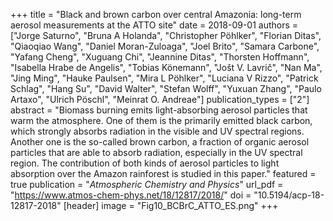 +++
title = "Black and brown carbon over central Amazonia: long-term aerosol measurements at the ATTO site"
date = 2018-09-01
authors = ["Jorge Saturno", "Bruna A Holanda", "Christopher Pöhlker", "Florian Ditas", "Qiaoqiao Wang", "Daniel Moran-Zuloaga", "Joel Brito", "Samara Carbone", "Yafang Cheng", "Xuguang Chi", "Jeannine Ditas", "Thorsten Hoffmann", "Isabella Hrabe de Angelis", "Tobias Könemann", "Jošt V. Lavrič", "Nan Ma", "Jing Ming", "Hauke Paulsen", "Mira L Pöhlker", "Luciana V Rizzo", "Patrick Schlag", "Hang Su", "David Walter", "Stefan Wolff", "Yuxuan Zhang", "Paulo Artaxo", "Ulrich Pöschl", "Meinrat O. Andreae"]
publication_types = ["2"]
abstract = "Biomass burning emits light-absorbing aerosol particles that warm the atmosphere. One of them is the primarily emitted black carbon, which strongly absorbs radiation in the visible and UV spectral regions. Another one is the so-called brown carbon, a fraction of organic aerosol particles that are able to absorb radiation, especially in the UV spectral region. The contribution of both kinds of aerosol particles to light absorption over the Amazon rainforest is studied in this paper."
featured = true
publication = "*Atmospheric Chemistry and Physics*"
url_pdf = "https://www.atmos-chem-phys.net/18/12817/2018/"
doi = "10.5194/acp-18-12817-2018"
[header]
image = "Fig10_BCBrC_ATTO_ES.png"
+++
